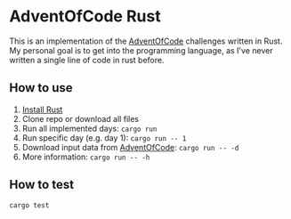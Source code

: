 # AdventOfCode Rust

This is an implementation of the [AdventOfCode](https://adventofcode.com/) challenges written in Rust.  
My personal goal is to get into the programming language, as I've never written a single line of code in rust before.

## How to use

1. [Install Rust](https://www.rust-lang.org/tools/install)
2. Clone repo or download all files
3. Run all implemented days: ```cargo run```
4. Run specific day (e.g. day 1): ```cargo run -- 1```
5. Download input data from [AdventOfCode](https://adventofcode.com): ```cargo run -- -d```
6. More information: ```cargo run -- -h```

## How to test

```cargo test```
